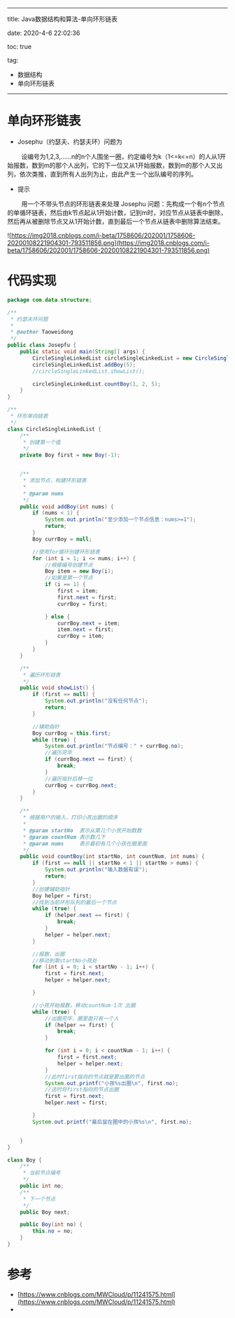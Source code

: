 ----------
title: Java数据结构和算法-单向环形链表

date: 2020-4-6 22:02:36

toc: true

tag: 

- 数据结构
- 单向环形链表

----------

# 单向环形链表

- Josephu（约瑟夫、约瑟夫环）问题为

　　 设编号为1,2,3,……n的n个人围坐一圈，约定编号为k（1<=k<=n）的人从1开始报数，数到m的那个人出列，它的下一位又从1开始报数，数到m的那个人又出列，依次类推，直到所有人出列为止，由此产生一个出队编号的序列。

- 提示

　　 用一个不带头节点的环形链表来处理 Josephu 问题：先构成一个有n个节点的单循环链表，然后由k节点起从1开始计数，记到m时，对应节点从链表中删除，然后再从被删除节点又从1开始计数，直到最后一个节点从链表中删除算法结束。

![https://img2018.cnblogs.com/i-beta/1758606/202001/1758606-20200108221904301-793511856.png](https://img2018.cnblogs.com/i-beta/1758606/202001/1758606-20200108221904301-793511856.png)

<!-- more -->



# 代码实现

```java
package com.data.structure;

/**
 * 约瑟夫环问题
 *
 * @author Taoweidong
 */
public class Josepfu {
    public static void main(String[] args) {
        CircleSingleLinkedList circleSingleLinkedList = new CircleSingleLinkedList();
        circleSingleLinkedList.addBoy(5);
        //circleSingleLinkedList.showList();

        circleSingleLinkedList.countBoy(1, 2, 5);
    }
}

/**
 * 环形单向链表
 */
class CircleSingleLinkedList {
    /**
     * 创建第一个值
     */
    private Boy first = new Boy(-1);


    /**
     * 添加节点，构建环形链表
     *
     * @param nums
     */
    public void addBoy(int nums) {
        if (nums < 1) {
            System.out.println("至少添加一个节点信息：nums>=1");
            return;
        }
        Boy currBoy = null;

        //使用for循环创建环形链表
        for (int i = 1; i <= nums; i++) {
            //根据编号创建节点
            Boy item = new Boy(i);
            //如果是第一个节点
            if (i == 1) {
                first = item;
                first.next = first;
                currBoy = first;

            } else {
                currBoy.next = item;
                item.next = first;
                currBoy = item;
            }
        }
    }

    /**
     * 遍历环形链表
     */
    public void showList() {
        if (first == null) {
            System.out.println("没有任何节点");
            return;
        }

        //辅助指针
        Boy currBog = this.first;
        while (true) {
            System.out.println("节点编号：" + currBog.no);
            //遍历完毕
            if (currBog.next == first) {
                break;
            }
            //遍历指针后移一位
            currBog = currBog.next;
        }
    }

    /**
     * 根据用户的输入，打印小孩出圈的顺序
     *
     * @param startNo  表示从第几个小孩开始数数
     * @param countNum 表示数几下
     * @param nums     表示最初有几个小孩在圈里面
     */
    public void countBoy(int startNo, int countNum, int nums) {
        if (first == null || startNo < 1 || startNo > nums) {
            System.out.println("输入数据有误");
            return;
        }
        //创建辅助指针
        Boy helper = first;
        //找到当前环形队列的最后一个节点
        while (true) {
            if (helper.next == first) {
                break;
            }
            helper = helper.next;
        }

        //报数，出圈
        //移动到第startNo小孩处
        for (int i = 0; i < startNo - 1; i++) {
            first = first.next;
            helper = helper.next;

        }

        //小孩开始报数，移动countNum-1次 出圈
        while (true) {
            //出圈完毕，圈里面只有一个人
            if (helper == first) {
                break;
            }

            for (int i = 0; i < countNum - 1; i++) {
                first = first.next;
                helper = helper.next;
            }
            //此时first指向的节点就是要出圈的节点
            System.out.printf("小孩%s出圈\n", first.no);
            //这时将first指向的节点出圈
            first = first.next;
            helper.next = first;

        }
        System.out.printf("最后留在圈中的小孩%s\n", first.no);


    }
}

class Boy {
    /**
     * 当前节点编号
     */
    public int no;
    /**
     * 下一个节点
     */
    public Boy next;

    public Boy(int no) {
        this.no = no;
    }
}


```





# 参考

- [https://www.cnblogs.com/MWCloud/p/11241575.html](https://www.cnblogs.com/MWCloud/p/11241575.html)
- 